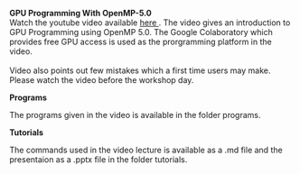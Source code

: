 **GPU Programming With OpenMP-5.0**<br/>
Watch the  youtube video available <a href="https://youtu.be/p1ChaYDkIn0"> here </a>. The video gives an introduction to GPU Programming using OpenMP 5.0. 
The Google Colaboratory which provides free GPU access is used as the prorgramming platform in the video. 
<br/><br/> Video also points out few  mistakes which a first time users may make. Please watch the video before the workshop day.

**Programs**<br>

 The programs given in the video is available in the folder programs. 
 
 **Tutorials**<br>

The commands used in the video lecture is available as a .md file  and the presentaion as a .pptx file in the  folder tutorials.
  
